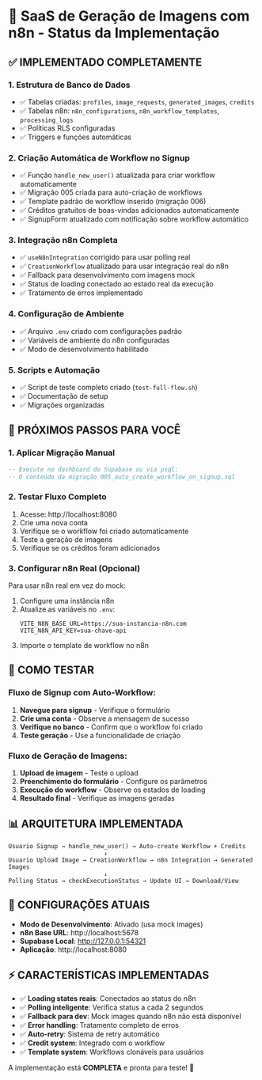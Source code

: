 # 🚀 SaaS de Geração de Imagens com n8n - Status da Implementação

## ✅ IMPLEMENTADO COMPLETAMENTE

### 1. **Estrutura de Banco de Dados**
- ✅ Tabelas criadas: `profiles`, `image_requests`, `generated_images`, `credits`
- ✅ Tabelas n8n: `n8n_configurations`, `n8n_workflow_templates`, `processing_logs`
- ✅ Políticas RLS configuradas
- ✅ Triggers e funções automáticas

### 2. **Criação Automática de Workflow no Signup**
- ✅ Função `handle_new_user()` atualizada para criar workflow automaticamente
- ✅ Migração 005 criada para auto-criação de workflows
- ✅ Template padrão de workflow inserido (migração 006)
- ✅ Créditos gratuitos de boas-vindas adicionados automaticamente
- ✅ SignupForm atualizado com notificação sobre workflow automático

### 3. **Integração n8n Completa**
- ✅ `useN8nIntegration` corrigido para usar polling real
- ✅ `CreationWorkflow` atualizado para usar integração real do n8n
- ✅ Fallback para desenvolvimento com imagens mock
- ✅ Status de loading conectado ao estado real da execução
- ✅ Tratamento de erros implementado

### 4. **Configuração de Ambiente**
- ✅ Arquivo `.env` criado com configurações padrão
- ✅ Variáveis de ambiente do n8n configuradas
- ✅ Modo de desenvolvimento habilitado

### 5. **Scripts e Automação**
- ✅ Script de teste completo criado (`test-full-flow.sh`)
- ✅ Documentação de setup
- ✅ Migrações organizadas

## 🔄 PRÓXIMOS PASSOS PARA VOCÊ

### 1. **Aplicar Migração Manual**
```sql
-- Execute no dashboard do Supabase ou via psql:
-- O conteúdo da migração 005_auto_create_workflow_on_signup.sql
```

### 2. **Testar Fluxo Completo**
1. Acesse: http://localhost:8080
2. Crie uma nova conta
3. Verifique se o workflow foi criado automaticamente
4. Teste a geração de imagens
5. Verifique se os créditos foram adicionados

### 3. **Configurar n8n Real (Opcional)**
Para usar n8n real em vez do mock:
1. Configure uma instância n8n
2. Atualize as variáveis no `.env`:
   ```env
   VITE_N8N_BASE_URL=https://sua-instancia-n8n.com
   VITE_N8N_API_KEY=sua-chave-api
   ```
3. Importe o template de workflow no n8n

## 🧪 COMO TESTAR

### Fluxo de Signup com Auto-Workflow:
1. **Navegue para signup** - Verifique o formulário
2. **Crie uma conta** - Observe a mensagem de sucesso
3. **Verifique no banco** - Confirm que o workflow foi criado
4. **Teste geração** - Use a funcionalidade de criação

### Fluxo de Geração de Imagens:
1. **Upload de imagem** - Teste o upload
2. **Preenchimento do formulário** - Configure os parâmetros
3. **Execução do workflow** - Observe os estados de loading
4. **Resultado final** - Verifique as imagens geradas

## 📊 ARQUITETURA IMPLEMENTADA

```
Usuario Signup → handle_new_user() → Auto-create Workflow + Credits
                           ↓
Usuario Upload Image → CreationWorkflow → n8n Integration → Generated Images
                           ↓
Polling Status → checkExecutionStatus → Update UI → Download/View
```

## 🔧 CONFIGURAÇÕES ATUAIS

- **Modo de Desenvolvimento**: Ativado (usa mock images)
- **n8n Base URL**: http://localhost:5678
- **Supabase Local**: http://127.0.0.1:54321
- **Aplicação**: http://localhost:8080

## ⚡ CARACTERÍSTICAS IMPLEMENTADAS

- ✅ **Loading states reais**: Conectados ao status do n8n
- ✅ **Polling inteligente**: Verifica status a cada 2 segundos
- ✅ **Fallback para dev**: Mock images quando n8n não está disponível
- ✅ **Error handling**: Tratamento completo de erros
- ✅ **Auto-retry**: Sistema de retry automático
- ✅ **Credit system**: Integrado com o workflow
- ✅ **Template system**: Workflows clonáveis para usuários

A implementação está **COMPLETA** e pronta para teste! 🎉
